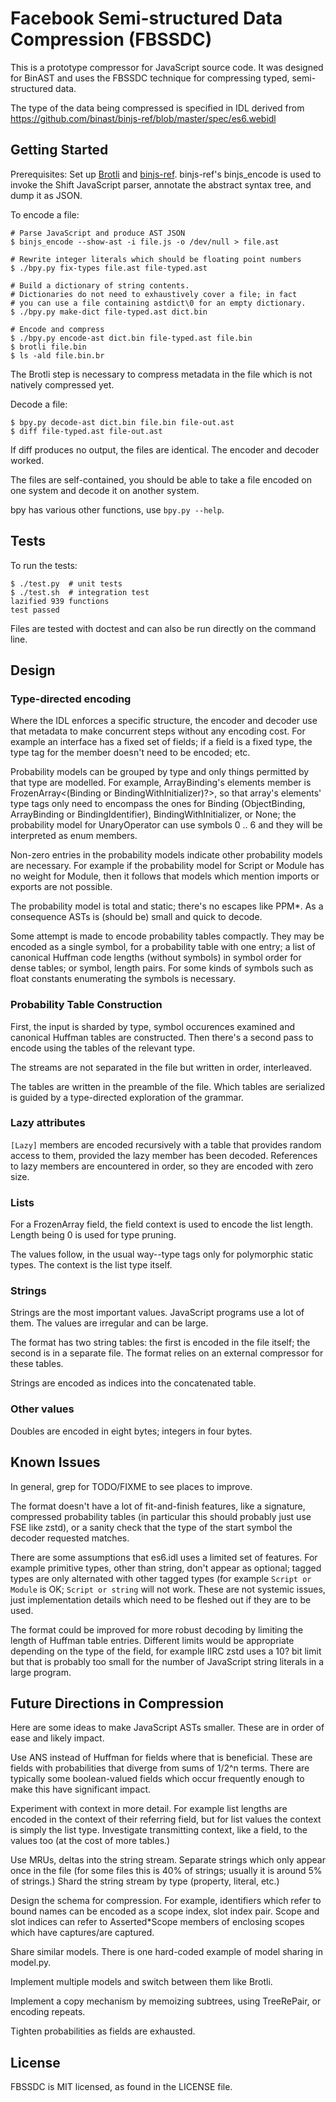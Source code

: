 # Facebook Semi-structured Data Compression (FBSSDC)

This is a prototype compressor for JavaScript source code. It was
designed for BinAST and uses the FBSSDC technique for compressing
typed, semi-structured data.

The type of the data being compressed is specified in IDL derived from
https://github.com/binast/binjs-ref/blob/master/spec/es6.webidl

## Getting Started

Prerequisites: Set up [Brotli](https://github.com/google/brotli) and
[binjs-ref](https://github.com/binast/binjs-ref). binjs-ref's
binjs_encode is used to invoke the Shift JavaScript parser, annotate
the abstract syntax tree, and dump it as JSON.

To encode a file:

````
# Parse JavaScript and produce AST JSON
$ binjs_encode --show-ast -i file.js -o /dev/null > file.ast

# Rewrite integer literals which should be floating point numbers
$ ./bpy.py fix-types file.ast file-typed.ast

# Build a dictionary of string contents.
# Dictionaries do not need to exhaustively cover a file; in fact
# you can use a file containing astdict\0 for an empty dictionary.
$ ./bpy.py make-dict file-typed.ast dict.bin

# Encode and compress
$ ./bpy.py encode-ast dict.bin file-typed.ast file.bin
$ brotli file.bin
$ ls -ald file.bin.br
````

The Brotli step is necessary to compress metadata in the file which is
not natively compressed yet.

Decode a file:

```
$ bpy.py decode-ast dict.bin file.bin file-out.ast
$ diff file-typed.ast file-out.ast
```

If diff produces no output, the files are identical. The encoder and
decoder worked.

The files are self-contained, you should be able to take a file
encoded on one system and decode it on another system.

bpy has various other functions, use `bpy.py --help`.

## Tests

To run the tests:

````
$ ./test.py  # unit tests
$ ./test.sh  # integration test
lazified 939 functions
test passed
````

Files are tested with doctest and can also be run directly on the
command line.

## Design

### Type-directed encoding

Where the IDL enforces a specific structure, the encoder and decoder
use that metadata to make concurrent steps without any encoding cost.
For example an interface has a fixed set of fields; if a field is a
fixed type, the type tag for the member doesn't need to be encoded;
etc.

Probability models can be grouped by type and only things permitted by
that type are modelled. For example, ArrayBinding's elements member is
FrozenArray<(Binding or BindingWithInitializer)?>, so that array's
elements' type tags only need to encompass the ones for Binding
(ObjectBinding, ArrayBinding or BindingIdentifier),
BindingWithInitializer, or None; the probability model for
UnaryOperator can use symbols 0 .. 6 and they will be interpreted as
enum members.

Non-zero entries in the probability models indicate other probability
models are necessary. For example if the probability model for Script
or Module has no weight for Module, then it follows that models which
mention imports or exports are not possible.

The probability model is total and static; there's no escapes like
PPM*. As a consequence ASTs is (should be) small and quick to decode.

Some attempt is made to encode probability tables compactly. They may
be encoded as a single symbol, for a probability table with one entry;
a list of canonical Huffman code lengths (without symbols) in symbol
order for dense tables; or symbol, length pairs. For some kinds of
symbols such as float constants enumerating the symbols is necessary.

### Probability Table Construction

First, the input is sharded by type, symbol occurences examined and
canonical Huffman tables are constructed. Then there's a second pass
to encode using the tables of the relevant type.

The streams are not separated in the file but written in order,
interleaved.

The tables are written in the preamble of the file. Which tables are
serialized is guided by a type-directed exploration of the grammar.

### Lazy attributes

`[Lazy]` members are encoded recursively with a table that provides
random access to them, provided the lazy member has been decoded.
References to lazy members are encountered in order, so they are
encoded with zero size.

### Lists

For a FrozenArray field, the field context is used to encode the list
length. Length being 0 is used for type pruning.

The values follow, in the usual way--type tags only for polymorphic
static types. The context is the list type itself.

### Strings

Strings are the most important values. JavaScript programs use a lot
of them. The values are irregular and can be large.

The format has two string tables: the first is encoded in the file
itself; the second is in a separate file. The format relies on an
external compressor for these tables.

Strings are encoded as indices into the concatenated table.

### Other values

Doubles are encoded in eight bytes; integers in four bytes.

## Known Issues

In general, grep for TODO/FIXME to see places to improve.

The format doesn't have a lot of fit-and-finish features, like a
signature, compressed probability tables (in particular this should
probably just use FSE like zstd), or a sanity check that the type of
the start symbol the decoder requested matches.

There are some assumptions that es6.idl uses a limited set of
features. For example primitive types, other than string, don't appear
as optional; tagged types are only alternated with other tagged types
(for example `Script or Module` is OK; `Script or string` will not
work. These are not systemic issues, just implementation details which
need to be fleshed out if they are to be used.

The format could be improved for more robust decoding by limiting the
length of Huffman table entries. Different limits would be appropriate
depending on the type of the field, for example IIRC zstd uses a 10?
bit limit but that is probably too small for the number of JavaScript
string literals in a large program.

## Future Directions in Compression

Here are some ideas to make JavaScript ASTs smaller. These are in
order of ease and likely impact.

Use ANS instead of Huffman for fields where that is beneficial. These
are fields with probabilities that diverge from sums of 1/2^n terms.
There are typically some boolean-valued fields which occur frequently
enough to make this have significant impact.

Experiment with context in more detail. For example list lengths are
encoded in the context of their referring field, but for list values
the context is simply the list type. Investigate transmitting context,
like a field, to the values too (at the cost of more tables.)

Use MRUs, deltas into the string stream. Separate strings which only
appear once in the file (for some files this is 40% of strings;
usually it is around 5% of strings.) Shard the string stream by type
(property, literal, etc.)

Design the schema for compression. For example, identifiers which
refer to bound names can be encoded as a scope index, slot index pair.
Scope and slot indices can refer to Asserted*Scope members of
enclosing scopes which have captures/are captured.

Share similar models. There is one hard-coded example of model sharing
in model.py.

Implement multiple models and switch between them like Brotli.

Implement a copy mechanism by memoizing subtrees, using TreeRePair, or
encoding repeats.

Tighten probabilities as fields are exhausted.


## License

FBSSDC is MIT licensed, as found in the LICENSE file.
